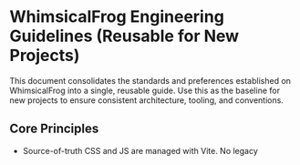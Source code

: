 # WhimsicalFrog Engineering Guidelines (Reusable for New Projects)

This document consolidates the standards and preferences established on WhimsicalFrog into a single, reusable guide. Use this as the baseline for new projects to ensure consistent architecture, tooling, and conventions.


## Core Principles

- Source-of-truth CSS and JS are managed with Vite. No legacy <script> or <link rel="stylesheet"> tags in templates; assets are injected via a helper.
- Prefer source-level CSS fixes and consolidation over ad-hoc overrides. Eliminate duplicate and attribute-based selectors; favor semantic classes.
- No inline JavaScript or inline styles in PHP/HTML templates. Use data-action attributes strictly for behavior (JS), not for styling.
- Centralize cross-cutting concerns: logging, database connections, secrets, notifications, and cart interactions.
- Keep the repository clean and predictable: consistent directory structure, quarantine backups/duplicates, archive unused code (do not delete).


## Repository Organization

- documentation/: All Markdown documentation (keep README.md at root; everything else in documentation/)
- scripts/: All dev/ops scripts (shell, Node, PHP utilities). Use subfolders (e.g., scripts/dev/, scripts/css/, scripts/db/)
- backups/:
  - backups/duplicates/: Quarantine copies with trailing suffixes (e.g., file " 2", " 3", *.bak), preserving paths
  - backups/unused_styles/: Archive unused CSS rules/files instead of deleting
  - backups/sql/: Archive SQL files not required at runtime
- reports/: Automated reports (e.g., asset audits, CSS consolidation output)
- public assets/images: Keep originals; avoid duplication across dist/

### Markdown Naming and Location Standards

- All project Markdown files live under `documentation/` with optional subfolders (e.g., `documentation/technical/`, `documentation/frontend/`, `documentation/includes/`).
- Filenames are UPPER_SNAKE_CASE using underscores, never hyphens. Examples:
  - `WF_ENGINEERING_GUIDELINES.md`
  - `MODAL_SYSTEM_FLOW_DOCUMENTATION.md`
  - `IMAGE_NAMING_POLICY_AND_MIGRATION.md`
- Prefer descriptive, scoped names; group by subfolder when helpful.
- Keep `README.md` at the repository root and also allow `documentation/README.md` as the docs index.
- When linking internally, use paths starting with `documentation/` (not `docs/`).


## Frontend Standards

### Build and Asset Pipeline (Vite)

- All CSS/JS is built and served by Vite.
- Development server convention:
  - Vite dev: http://127.0.0.1:5176 (HMR)
  - PHP dev server: http://localhost:8080
- Asset injection in PHP via a helper (e.g., `includes/vite_helper.php`):
  - Dev mode: injects absolute dev-server URLs directly (127.0.0.1:5176); proxy fallback allowed
  - Prod mode: reads manifest, injects JS plus recursively collects CSS from manifest imports to ensure complete styles
- Never hardcode <script src> or <link href> in templates; rely on the helper for both dev and prod.

### CSS Conventions

- Prefer source-level fixes. Remove duplicate rules with a canonical map when consolidating; keep a single source of truth per component.
- Use semantic classes for styling (e.g., `.btn--qty`, `.input--qty`, `.btn--primary`), not attribute selectors like `[data-action=...]` or `button[onclick=...]`.
- Global variables in a single place (e.g., `src/styles/variables.css`), including brand colors and button palette (e.g., `--button-bg-primary`, `--button-text-primary`).
- Fonts centralized (e.g., Merienda primary, Nunito secondary). Expose `--font-primary` and `--font-secondary` and utilities like `.wf-brand-font-secondary`.
- Room/shop/pages share componentized styles (e.g., `src/styles/components/*.css`). Avoid page-specific one-offs where possible.
- Remove legacy and unused selectors via automated checks; archive to `backups/unused_styles/`.

### JavaScript Conventions

- No inline event handlers. Use delegated listeners on document or stable containers. `data-action` is strictly for behavior targeting.
- Do not use attribute selectors in CSS for `data-action`. Style with semantic classes; JS toggles those classes as needed.
- Standardize notifications through a single API (e.g., `wfNotifications`, exposed via `window.showNotification` helpers).
- Standardize cart interactions via a single Cart system (e.g., `window.WF_Cart`) with clear ready/initialization hooks.
- Modularize features into Vite modules, dynamically imported per page from a page loader (e.g., `src/js/app.js`).
- Avoid `.on*` assignments; always use `addEventListener`.

### Modal and Popup System

- Modal visibility is controlled by toggling a `.show` class on the overlay/container. The CSS must map `.room-modal-overlay.show` → visible.
- Closing behaviors: overlay click, ESC key, and a primary back button. Remove redundant top-right X when back is available.
- Scroll lock: add `modal-open` to both `<html>` and `<body>` when any modal is open. Release only when no other modals are open.
- Z-index layering:
  - Room modal overlay below detailed item modal and popup when required
  - Detailed item modal uses a very high z-index and remains visible above overlays
  - `#itemPopup` toggles `.in-room-modal` when triggered inside room modal to pick higher z-index styles
- Global popup is included once site-wide (e.g., via `partials/footer.php`) and not embedded in modal content.

### Event/Init Order and Globals

- Establish global aliases (e.g., `window.WhimsicalFrog` and `window.wf`) before emitting framework ready events (e.g., `core:ready`).
- Ensure any legacy modules calling `wf.addModule(...)` run after aliases exist.
- Avoid auto-show side effects; never call `this.show()` during open/construct.


## Backend Standards (PHP)

### Database Access

- Centralize DB configuration and connections (e.g., `api/config.php` with a `Database` singleton like `Database::getInstance()`).
- Do not instantiate `PDO` directly in endpoints. Do not include `includes/database.php` from endpoints; require `api/config.php` and use the singleton.
- Test/live connection helpers should also go through central factory methods (e.g., `Database::createConnection(...)` if available).

### Logging

- Use a centralized `Logger` (e.g., `includes/logger.php`) with methods like `Logger::exception()`, `Logger::error()`, `Logger::info()`, `Logger::debug()`.
- Replace all `error_log()` calls in application code with `Logger` calls. Preserve response shapes; do not leak sensitive errors to clients.
- Add structured context in logs (e.g., endpoint name, action, filename, user id, order id).

### Secrets and Configuration

- Use a DB-backed encrypted secret store (e.g., `includes/secret_store.php`) keyed by a filesystem secret (e.g., `config/secret.key`), which is gitignored.
- Never hardcode secrets/API keys in code or templates. Read them from the secret store.
- Implement CSRF protection on admin forms/actions and avoid exposing secrets in client-side code.

### API Design

- Normalize JSON responses; set appropriate headers; use a hardened API client on the frontend.
- For dev, default API base to `http://localhost:8080` and prefer absolute `/api/...` paths in the browser.
- Add debug flags and structured diagnostics sparingly; guard behind dev checks.


## Admin Pages and Settings

- Use a canonical admin settings template (e.g., `sections/admin_settings.php`); keep `admin/admin_settings.php` as a thin delegator to avoid duplication.
- Load admin JS via Vite-managed entries (e.g., `src/entries/admin-settings.js`), lazy-load heavy modules on interaction.
- Migrate all inline `onclick/onchange/onsubmit` handlers to delegated handlers in a Vite module (e.g., `src/js/admin-settings.js`).
- Keep JSON data blocks (`<script type="application/json">`) where appropriate, consumed by modules.
- For admin styles, prefer semantic classes and a small, focused stylesheet (e.g., `src/styles/admin-*.css`).


## Checkout, Cart, and Payment

- Cart API is centralized on `window.WF_Cart`. Avoid legacy singletons or direct DOM-writes for pricing.
- Guard against race conditions: wait for cart readiness on pages that depend on it (e.g., checkout/payment).
- On payment pages, raise z-index for checkout containers if global overlays exist.
- Debugging hooks: client-side warnings when SKU/price is missing; server-side logs annotate per-item pricing.


## Images and Fallbacks

- Replace inline `onerror` attributes with centralized image fallback logic using `data-fallback` or `data-fallback-src` attributes.
- Keep fallback utilities in server-side helpers (e.g., `includes/image_helper.php`) and use consistent attributes in components.


## CI/CD and Tooling

- Linting:
  - ESLint: warn on `console.log` (allow `console.warn`/`console.error`), enforce module style
  - Stylelint: enforce valid, deduplicated CSS
  - PHP lint: `php -l` on changed files
- Guards:
  - `scripts/guard-templates-css.mjs` fails builds on legacy `<link rel="stylesheet">`, `href="*.css"` in templates, or inline style attributes (allow-list emails/backups)
  - `scripts/check-orphaned-css.mjs` to detect unreferenced CSS; archive to `backups/unused_styles/`
- Pre-commit hook:
  - Block duplicate-suffixed files (" 2", " 3", `*.bak`) outside `backups/duplicates/`
- Dev scripts and monitors should remain in repo (e.g., do not archive `scripts/start_servers.sh` or `scripts/server_monitor.sh`).
- Composer vendor/ is dev-only and should be ignored by Git and excluded from deployments.


## Development Workflow

1) Start servers
- PHP dev server at :8080 (router-aware if needed)
- Vite dev server at :5176 (ensure hot file or helper detects dev)

2) Build assets
- `npm run dev` for HMR, `npm run build` for production

3) Coding conventions
- Add/modify styles only in `src/styles/` and import through `src/styles/main.css`
- Add/modify scripts only in `src/js/` or `src/modules/`, imported from the page loader (`src/js/app.js`)
- For admin pages, prefer per-page entry modules under `src/entries/` and lazy-load heavy features

4) Testing
- Visual smoke test key pages (home, room main, shop, login, admin)
- Verify modals open/close, scroll lock, and z-index layering
- Verify cart/checkout flows and pricing calculations

5) Cleanup
- Remove duplicates and archive unused CSS to `backups/unused_styles/`
- Run orphaned-CSS and template CSS guards


## Migration Patterns (for Legacy Projects)

- Inline JS → delegated handlers in Vite modules (use `data-action` only for behavior)
- `[data-action]` CSS selectors → semantic class names
- Legacy script/style tags in templates → helper-injected Vite bundles
- Direct PDO usage → `Database::getInstance()` from a centralized config include
- `error_log()` → `Logger` with structured context
- `onerror` image fallbacks → centralized attributes
- Dynamic CSS endpoints → consider migrating values to CSS variables; keep server-generated CSS only when truly dynamic


## Checklists

### New Page Checklist
- Add markup without inline scripts/styles
- Add page-specific module (if needed) and import via `src/js/app.js`
- Add component styles under `src/styles/components/` and import in `src/styles/main.css`
- Verify assets load via Vite helper in PHP template

### New Admin Feature Checklist
- Wire UI with semantic classes and `data-action` for behavior
- Implement a dedicated module (e.g., `src/js/admin-*.js`) with delegated listeners
- Persist settings via `/api/...` endpoints with CSRF protection
- Add minimal admin styles under `src/styles/admin-*.css`


## Defaults and Conventions Summary

- Dev base URLs: PHP :8080, Vite :5176
- Asset loading via `includes/vite_helper.php` (dev → absolute HMR URLs; prod → manifest with recursive CSS collection)
- Global notifications: `wfNotifications`
- Cart: `window.WF_Cart`
- Secrets: `includes/secret_store.php` with filesystem key at `config/secret.key` (gitignored)
- DB: `api/config.php` + `Database::getInstance()`
- Logging: `includes/logger.php` (`Logger::*`), no `error_log()`
- Backups: quarantine duplicates under `backups/duplicates/`; archive unused CSS under `backups/unused_styles/`


---

Adopt this guide verbatim for new projects and adjust only where requirements differ. If you’d like a matching CI template and starter helper files (vite helper, logger, DB bootstrap), I can generate a reusable starter kit next.

